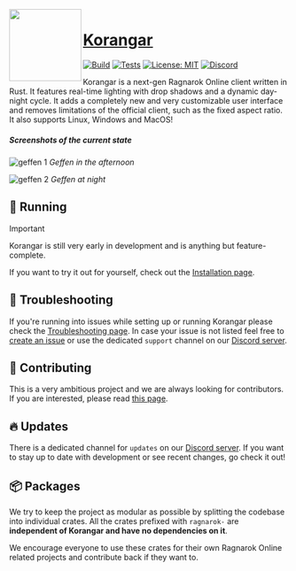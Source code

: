 <img align="left" alt="" src=".github/logo.png" height="130" />

# [Korangar](https://github.com/vE5li/korangar)

[![Build](https://github.com/ve5li/korangar/workflows/Build/badge.svg)](https://github.com/ve5li/korangar/actions?query=workflow%3ABuild)
[![Tests](https://github.com/ve5li/korangar/workflows/Tests/badge.svg)](https://github.com/ve5li/korangar/actions?query=workflow%3ATests)
[![License: MIT](https://img.shields.io/badge/License-MIT-green.svg)](https://opensource.org/licenses/MIT)
[![Discord](https://img.shields.io/discord/1010572689536204931?label=discord)](https://discord.gg/2CqRZsvKja)

Korangar is a next-gen Ragnarok Online client written in Rust. It features real-time lighting with drop shadows and a dynamic day-night cycle. It adds a completely new and very customizable user interface and removes limitations of the official client, such as the fixed aspect ratio. It also supports Linux, Windows and MacOS!

##### Screenshots of the current state
![geffen 1](.github/geffen_1.png)
*Geffen in the afternoon*

![geffen 2](.github/geffen_2.png)
*Geffen at night*

## 🚀 Running

> [!IMPORTANT]
> Korangar is still very early in development and is anything but feature-complete.

If you want to try it out for yourself, check out the [Installation page](wiki/Installation.md).

## 🔧 Troubleshooting

If you're running into issues while setting up or running Korangar please check the [Troubleshooting page](wiki/Troubleshooting.md). In case your issue is not listed feel free to [create an issue](https://github.com/vE5li/korangar/issues/new) or use the dedicated `support` channel on our [Discord server](https://discord.gg/2CqRZsvKja).

## 🤝 Contributing

This is a very ambitious project and we are always looking for contributors. If you are interested, please read [this page](wiki/Contributing.md).

## 🔥 Updates

There is a dedicated channel for `updates` on our [Discord server](https://discord.gg/2CqRZsvKja). If you want to stay up to date with development or see recent changes, go check it out!

## 📦 Packages

We try to keep the project as modular as possible by splitting the codebase into individual crates. All the crates prefixed with `ragnarok-` are **independent of Korangar and have no dependencies on it**.

We encourage everyone to use these crates for their own Ragnarok Online related projects and contribute back if they want to.

